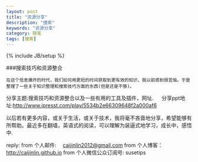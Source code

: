 ```yaml
---
layout: post
title: "资源分享"
description: "搜索"
keywords: "资源分享"
category: 随笔
tags: [搜索]
---
```

{% include JB/setup %}

###搜索技巧和资源整合

    在这个信息爆炸的时代，我们如何用更短的时间获取到更有效的知识，我以前感到很苦恼。于是整理了一些关于知识整理和搜索技巧方面的东西(但是还是不够)。

<!-- more -->

分享主题:搜索技巧和资源整合以及一些有用的工具及插件，网址.
　
分享ppt地址:http://www.ipresst.com/play/5534b2e66309648f2a000af6

以后若有更多内容，或关于生活，或关于技术，我将毫不吝啬地分享，希望能够有所帮助。最近多在翻墙，英语式的阅读，可以理解为装逼式地学习，成长中，感悟中.

reply:
                from 个人邮件: 　caijinlin2012@gmail.com
                from 个人博客：　http://caijinlin.github.io
                from 个人微信公众订阅号: susetips
